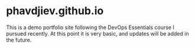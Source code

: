 # phavdjiev.github.io

This is a demo portfolio site following the DevOps Essentials course I pursued recently.
At this point it is very basic, and updates will be added in the future. 
